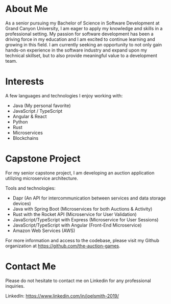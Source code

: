 # About Me
As a senior pursuing my Bachelor of Science in Software Development at Grand Canyon University, I am eager to apply my knowledge and skills in a professional setting. My passion for software development has been a driving force in my education and I am excited to continue learning and growing in this field. I am currently seeking an opportunity to not only gain hands-on experience in the software industry and expand upon my technical skillset, but to also provide meaningful value to a development team.

# Interests
A few languages and technologies I enjoy working with:
- Java (My personal favorite)
- JavaScript / TypeScript
- Angular & React
- Python
- Rust
- Microservices
- Blockchains

# Capstone Project
For my senior capstone project, I am developing an auction application utilizing microservice architecture. 

Tools and technologies:
- Dapr (An API for intercommunication between services and data storage devices)
- Java with Spring Boot (Microservices for both Auctions & Activity)
- Rust with the Rocket API (Microservice for User Validation)
- JavaScript/TypeScript with Express (Microservice for User Sessions)
- JavaScript/TypeScript with Angular (Front-End Microservice)
- Amazon Web Services (AWS)

For more information and access to the codebase, please visit my Github organization at https://github.com/the-auction-games.

# Contact Me
Please do not hesitate to contact me on Linkedin for any professional inquiries.

LinkedIn: https://www.linkedin.com/in/joelsmith-2019/
